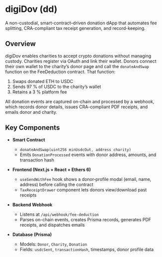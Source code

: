 # digiDov (dd)

A non-custodial, smart-contract–driven donation dApp that automates fee splitting, CRA-compliant tax receipt generation, and record-keeping.

## Overview

digiDov enables charities to accept crypto donations without managing custody. Charities register via OAuth and link their wallet. Donors connect their own wallet to the charity’s donor page and call the `donateAndSwap` function on the FeeDeduction contract. That function:

1. Swaps donated ETH to USDC  
2. Sends 97 % of USDC to the charity’s wallet  
3. Retains a 3 % platform fee  

All donation events are captured on-chain and processed by a webhook, which records donor details, issues CRA-compliant PDF receipts, and emails donor and charity.

## Key Components

- **Smart Contract**  
  - `donateAndSwap(uint256 minUsdcOut, address charity)`  
  - Emits `DonationProcessed` events with donor address, amounts, and transaction hash  

- **Frontend (Next.js + React + Ethers 6)**  
  - `useSendWithFee` hook shows a donor‐profile modal (email, name, address) before calling the contract  
  - `TaxReceiptDrawer` component lets donors view/download past receipts  

- **Backend Webhook**  
  - Listens at `/api/webhook/fee-deduction`  
  - Parses on-chain events, creates Prisma records, generates PDF receipts, and dispatches emails  

- **Database (Prisma)**  
  - Models: `Donor`, `Charity`, `Donation`  
  - Fields: `usdcSent`, `transactionHash`, timestamps, donor profile data